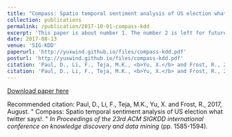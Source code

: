 ```yaml
---
title: "Compass: Spatio temporal sentiment analysis of US election what twitter says!"
collection: publications
permalink: /publication/2017-10-01-compass-kdd
excerpt: 'This paper is about number 1. The number 2 is left for future work.'
date: 2017-08-13
venue: 'SIG-KDD'
paperurl: 'http://yuxwind.github.io/files/compass-kdd.pdf'
posturl: 'http://yuxwind.github.io/files/compass-kdd.pdf'
citation: 'Paul, D., Li, F., Teja, M.K., <b>Yu, X.</b> and Frost, R., 2017, August. &quot; Compass: Spatio temporal sentiment analysis of US election what twitter says!.&quot; <i> In Proceedings of the 23rd ACM SIGKDD international conference on knowledge discovery and data mining </i> (pp. 1585-1594). (KDD 2017)'
citation: 'Paul, D., Li, F., Teja, M.K., <b>Yu, X.</b> and Frost, R., 2017, August. &quot;Compass: Spatio temporal sentiment analysis of US election what twitter says!. &quot; <i> In Proceedings of the 23rd ACM SIGKDD international conference on knowledge discovery and data mining </i> (pp. 1585-1594).'
---
```


[Download paper here](http://yuxdinw.github.io/files/paper1.pdf)

Recommended citation: Paul, D., Li, F., Teja, M.K., Yu, X. and Frost, R., 2017, August. &quot; Compass: Spatio temporal sentiment analysis of US election what twitter says!. &quot; <i> In Proceedings of the 23rd ACM SIGKDD international conference on knowledge discovery and data mining </i> (pp. 1585-1594).
